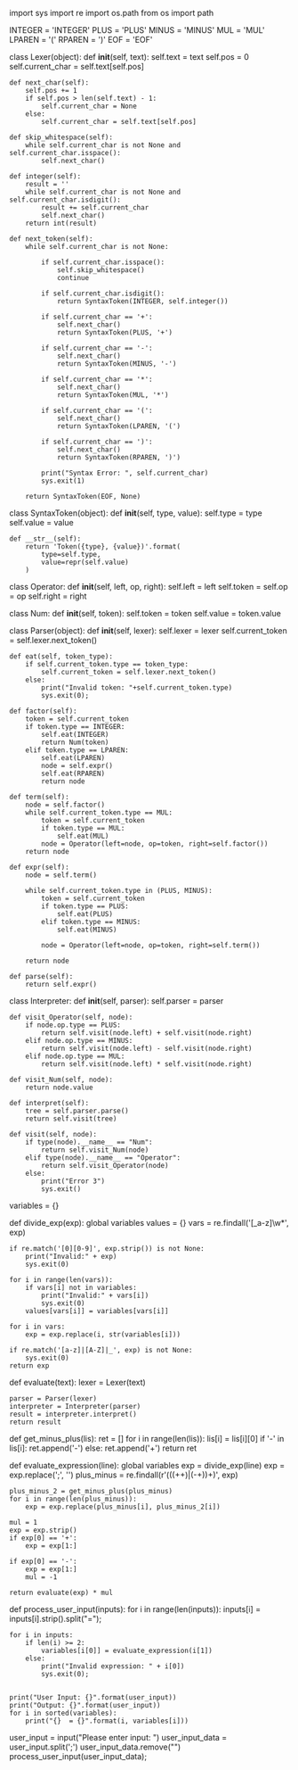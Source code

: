 import sys
import re
import os.path
from os import path

INTEGER = 'INTEGER'
PLUS = 'PLUS'
MINUS = 'MINUS'
MUL = 'MUL'
LPAREN = '('
RPAREN = ')'
EOF = 'EOF'

class Lexer(object):
    def __init__(self, text):
        self.text = text
        self.pos = 0
        self.current_char = self.text[self.pos]

    def next_char(self):
        self.pos += 1
        if self.pos > len(self.text) - 1:
            self.current_char = None
        else:
            self.current_char = self.text[self.pos]

    def skip_whitespace(self):
        while self.current_char is not None and self.current_char.isspace():
            self.next_char()

    def integer(self):
        result = ''
        while self.current_char is not None and self.current_char.isdigit():
            result += self.current_char
            self.next_char()
        return int(result)

    def next_token(self):
        while self.current_char is not None:

            if self.current_char.isspace():
                self.skip_whitespace()
                continue

            if self.current_char.isdigit():
                return SyntaxToken(INTEGER, self.integer())

            if self.current_char == '+':
                self.next_char()
                return SyntaxToken(PLUS, '+')

            if self.current_char == '-':
                self.next_char()
                return SyntaxToken(MINUS, '-')

            if self.current_char == '*':
                self.next_char()
                return SyntaxToken(MUL, '*')

            if self.current_char == '(':
                self.next_char()
                return SyntaxToken(LPAREN, '(')

            if self.current_char == ')':
                self.next_char()
                return SyntaxToken(RPAREN, ')')

            print("Syntax Error: ", self.current_char)
            sys.exit(1)

        return SyntaxToken(EOF, None)


class SyntaxToken(object):
    def __init__(self, type, value):
        self.type = type
        self.value = value

    def __str__(self):
        return 'Token({type}, {value})'.format(
            type=self.type,
            value=repr(self.value)
        )

class Operator:
    def __init__(self, left, op, right):
        self.left = left
        self.token = self.op = op
        self.right = right

class Num:
    def __init__(self, token):
        self.token = token
        self.value = token.value

class Parser(object):
    def __init__(self, lexer):
        self.lexer = lexer
        self.current_token = self.lexer.next_token()

    def eat(self, token_type):
        if self.current_token.type == token_type:
            self.current_token = self.lexer.next_token()
        else:
            print("Invalid token: "+self.current_token.type)
            sys.exit(0);

    def factor(self):
        token = self.current_token
        if token.type == INTEGER:
            self.eat(INTEGER)
            return Num(token)
        elif token.type == LPAREN:
            self.eat(LPAREN)
            node = self.expr()
            self.eat(RPAREN)
            return node

    def term(self):
        node = self.factor()
        while self.current_token.type == MUL:
            token = self.current_token
            if token.type == MUL:
                self.eat(MUL)
            node = Operator(left=node, op=token, right=self.factor())
        return node

    def expr(self):
        node = self.term()

        while self.current_token.type in (PLUS, MINUS):
            token = self.current_token
            if token.type == PLUS:
                self.eat(PLUS)
            elif token.type == MINUS:
                self.eat(MINUS)

            node = Operator(left=node, op=token, right=self.term())

        return node

    def parse(self):
        return self.expr()

class Interpreter:
    def __init__(self, parser):
        self.parser = parser

    def visit_Operator(self, node):
        if node.op.type == PLUS:
            return self.visit(node.left) + self.visit(node.right)
        elif node.op.type == MINUS:
            return self.visit(node.left) - self.visit(node.right)
        elif node.op.type == MUL:
            return self.visit(node.left) * self.visit(node.right)

    def visit_Num(self, node):
        return node.value

    def interpret(self):
        tree = self.parser.parse()
        return self.visit(tree)

    def visit(self, node):
        if type(node).__name__ == "Num":
            return self.visit_Num(node)
        elif type(node).__name__ == "Operator":
            return self.visit_Operator(node)
        else:
            print("Error 3")
            sys.exit()

variables = {}

def divide_exp(exp):
    global variables
    values = {}
    vars = re.findall('[_a-z]\w*', exp)

    if re.match('[0][0-9]', exp.strip()) is not None:
        print("Invalid:" + exp)
        sys.exit(0)

    for i in range(len(vars)):
        if vars[i] not in variables:
            print("Invalid:" + vars[i])
            sys.exit(0)
        values[vars[i]] = variables[vars[i]]

    for i in vars:
        exp = exp.replace(i, str(variables[i]))

    if re.match('[a-z]|[A-Z]|_', exp) is not None:
        sys.exit(0)
    return exp


def evaluate(text):
    lexer = Lexer(text)

    parser = Parser(lexer)
    interpreter = Interpreter(parser)
    result = interpreter.interpret()
    return result

def get_minus_plus(lis):
    ret = []
    for i in range(len(lis)):
        lis[i] = lis[i][0]
        if '-' in lis[i]:
            ret.append('-')
        else:
            ret.append('+')
    return ret


def evaluate_expression(line):
    global variables
    exp = divide_exp(line)
    exp = exp.replace(';', '')
    plus_minus = re.findall(r'(((\++)|(-+))+)', exp)

    plus_minus_2 = get_minus_plus(plus_minus)
    for i in range(len(plus_minus)):
        exp = exp.replace(plus_minus[i], plus_minus_2[i])

    mul = 1
    exp = exp.strip()
    if exp[0] == '+':
        exp = exp[1:]

    if exp[0] == '-':
        exp = exp[1:]
        mul = -1

    return evaluate(exp) * mul

def process_user_input(inputs):
    for i in range(len(inputs)):
       inputs[i] = inputs[i].strip().split("=");

    for i in inputs:
        if len(i) >= 2:
            variables[i[0]] = evaluate_expression(i[1])
        else:
            print("Invalid expression: " + i[0])
            sys.exit(0);


    print("User Input: {}".format(user_input))
    print("Output: {}".format(user_input))
    for i in sorted(variables):
        print("{}  = {}".format(i, variables[i]))

user_input = input("Please enter input: ")
user_input_data = user_input.split(';')
user_input_data.remove("")
process_user_input(user_input_data);
